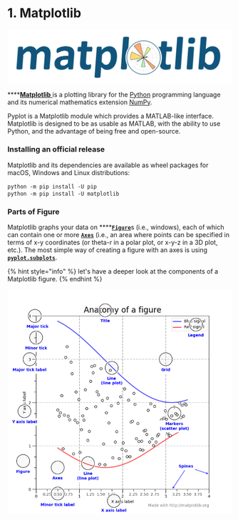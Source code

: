 # 1. Matplotlib

![](../../.gitbook/assets/logo2_compressed.svg)

\*\*\*\*[**Matplotlib** ](https://matplotlib.org/tutorials/index.html)is a plotting library for the [Python](https://en.wikipedia.org/wiki/Python_%28programming_language%29) programming language and its numerical mathematics extension [NumPy](https://en.wikipedia.org/wiki/NumPy).  

Pyplot is a Matplotlib module which provides a MATLAB-like interface. Matplotlib is designed to be as usable as MATLAB, with the ability to use Python, and the advantage of being free and open-source.

### Installing an official release

Matplotlib and its dependencies are available as wheel packages for macOS, Windows and Linux distributions:

```text
python -m pip install -U pip
python -m pip install -U matplotlib
```

### 

### Parts of Figure

Matplotlib graphs your data on ****[**`Figure`**](https://matplotlib.org/api/_as_gen/matplotlib.figure.Figure.html#matplotlib.figure.Figure)s \(i.e., windows\), each of which can contain one or more [**`Axes`**](https://matplotlib.org/api/axes_api.html#matplotlib.axes.Axes) \(i.e., an area where points can be specified in terms of x-y coordinates \(or theta-r in a polar plot, or x-y-z in a 3D plot, etc.\). The most simple way of creating a figure with an axes is using [**`pyplot.subplots`**](https://matplotlib.org/api/_as_gen/matplotlib.pyplot.subplots.html#matplotlib.pyplot.subplots).

{% hint style="info" %}
let's have a deeper look at the components of a Matplotlib figure.
{% endhint %}

![](../../.gitbook/assets/anatomy.webp)

